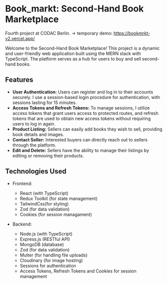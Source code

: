 # Book_markt: Second-Hand Book Marketplace
Fourth project at CODAC Berlin. -> temporary demo: https://bookmrkt-v2.vercel.app/

Welcome to the Second-Hand Book Marketplace! This project is a dynamic and user-friendly web application built using the MERN stack with TypeScript. 
The platform serves as a hub for users to buy and sell second-hand books.

## Features

- **User Authentication:** Users can register and log in to their accounts securely. I use a session-based login procedure for authentication, with sessions lasting for 15 minutes.
- **Access Tokens and Refresh Tokens:** To manage sessions, I utilize access tokens that grant users access to protected routes, and refresh tokens that are used to obtain new access tokens without requiring users to log in again.
- **Product Listing:** Sellers can easily add books they wish to sell, providing book details and images.
- **Contact Seller:** Interested buyers can directly reach out to sellers through the platform.
- **Edit and Delete:** Sellers have the ability to manage their listings by editing or removing their products.


## Technologies Used

- Frontend:
  - React (with TypeScript)
  - Redux Toolkit (for state management)
  - TailwindCss(for styling)
  - Zod (for data validation)
  - Cookies (for session managament)

- Backend:
  - Node.js (with TypeScript)
  - Express.js (RESTful API)
  - MongoDB (database)
  - Zod (for data validation)
  - Multer (for handling file uploads)
  - Cloudinary (for image hosting)
  - Sessions for authentication
  - Access Tokens, Refresh Tokens and Cookies for session management
